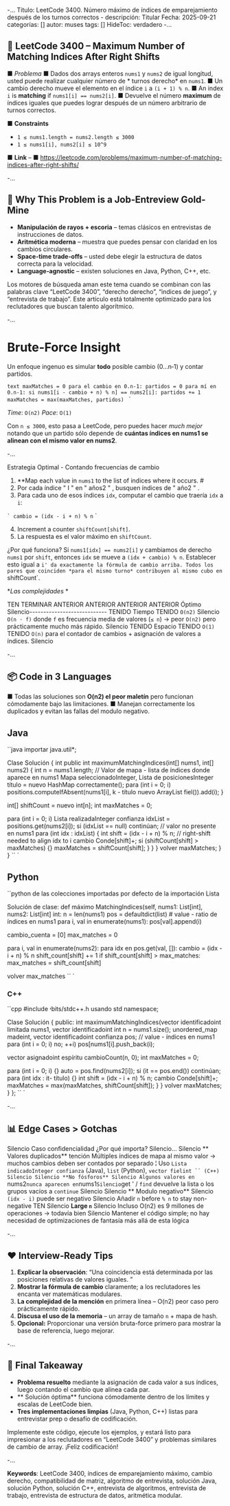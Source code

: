 -...
Título: LeetCode 3400. Número máximo de índices de emparejamiento después de los turnos correctos -
descripción: Titular
Fecha: 2025-09-21
categorías: []
autor: muses
tags: []
HideToc: verdadero
-...
## 🧩 LeetCode 3400 – Maximum Number of Matching Indices After Right Shifts

■ *Problema*
■ Dados dos arrays enteros `nums1` y `nums2` de igual longitud, usted puede realizar cualquier número de * turnos derecho* en `nums1`.
■ Un cambio derecho mueve el elemento en el índice `i` a `(i + 1) % n`.
■ An index `i` is **matching** if `nums1[i] == nums2[i]`.
■ Devuelve el número **maximum** de índices iguales que puedes lograr después de un número arbitrario de turnos correctos.

■ **Constraints**
* `1 ≤ nums1.length = nums2.length ≤ 3000`
* `1 ≤ nums1[i], nums2[i] ≤ 10^9`

■ **Link** – ■ https://leetcode.com/problems/maximum-number-of-matching-indices-after-right-shifts/

-...

## 📌 Why This Problem is a Job‐Entreview Gold‐Mine

* **Manipulación de rayos + escoria** – temas clásicos en entrevistas de instrucciones de datos.
* **Aritmética moderna** – muestra que puedes pensar con claridad en los cambios circulares.
* **Space-time trade‐offs** – usted debe elegir la estructura de datos correcta para la velocidad.
* **Language‐agnostic** – existen soluciones en Java, Python, C++, etc.

Los motores de búsqueda aman este tema cuando se combinan con las palabras clave “LeetCode 3400”, “derecho derecho”, “indices de juego”, y “entrevista de trabajo”. Este artículo está totalmente optimizado para los reclutadores que buscan talento algorítmico.

-...

# Brute‐Force Insight

Un enfoque ingenuo es simular **todo** posible cambio (0...n‐1) y contar partidos.

``text
maxMatches = 0
para el cambio en 0.n-1:
partidos = 0
para mí en 0.n-1:
si nums1[i - cambio + n) % n] == nums2[i]:
partidos += 1
maxMatches = max(maxMatches, partidos)
`` `

*Time*: `O(n2)`
*Pace*: `O(1)`

Con `n ≤ 3000`, esto pasa a LeetCode, pero puedes hacer *much mejor* notando que un partido sólo depende de **cuántas índices en nums1 se alinean con el mismo valor en nums2**.

-...

Estrategia Optimal - Contando frecuencias de cambio

1. **Map each value in `nums1` to the list of indices where it occurs. #
2. Por cada índice " I " en " años2 " , busquen índices de " año2 " .
3. Para cada uno de esos índices `idx`, computar el cambio que traería `idx` a `i`:

`` `
cambio = (idx - i + n) % n
`` `

4. Increment a counter `shiftCount[shift]`.
5. La respuesta es el valor máximo en `shiftCount`.

¿Por qué funciona?
Si `nums1[idx] == nums2[i]` y cambiamos de derecho `nums1` por `shift`, entonces `idx` se mueve a `(idx + cambio) % n`.
Establecer esto igual a `i' da exactamente la fórmula de cambio arriba.
Todos los pares que coinciden *para el mismo turno* contribuyen al mismo cubo en `shiftCount`.

**Las complejidades* *

TEN TERMINAR ANTERIOR ANTERIOR ANTERIOR ANTERIOR Óptimo
Silencio----------------------------
TENIDO Tiempo TENIDO `O(n2)` Silencio `O(n · f)` donde `f` es frecuencia media de valores (`≤ n`) → peor `O(n2)` pero prácticamente mucho más rápido. Silencio
TENIDO Espacio TENIDO `O(1)` TENIDO `O(n)` para el contador de cambios + asignación de valores a índices. Silencio

-...

## 📦 Code in 3 Languages

■ Todas las soluciones son **O(n2) el peor maletín** pero funcionan cómodamente bajo las limitaciones.
■ Manejan correctamente los duplicados y evitan las fallas del modulo negativo.

## Java

``java
importar java.util*;

Clase Solución {
int public int maximumMatchingIndices(int[] nums1, int[] nums2) {
int n = nums1.length;
// Valor de mapa - lista de índices donde aparece en nums1
Mapa seleccionadoInteger, Lista de posicionesInteger título = nuevo HashMap correctamente();
para (int i = 0; i)
positions.computeIfAbsent(nums1[i], k - título nuevo ArrayList fiel()).add(i);
}

int[] shiftCount = nuevo int[n];
int maxMatches = 0;

para (int i = 0; i)
Lista realizadaInteger confianza idxList = positions.get(nums2[i]);
si (idxList == null) continúan; // valor no presente en nums1
para (int idx : idxList) {
int shift = (idx - i + n) % n; // right-shift needed to align idx to i
cambio Conde[shift]+;
si (shiftCount[shift] > maxMatches) {}
maxMatches = shiftCount[shift];
}
}
}
volver maxMatches;
}
}
`` `

## Python

``python
de las colecciones importadas por defecto
de la importación Lista

Solución de clase:
def máximo MatchingIndices(self, nums1: List[int], nums2: List[int] int:
n = len(nums1)
pos = defaultdict(list) # value - ratio de índices en nums1
para i, val in enumerate(nums1):
pos[val].append(i)

cambio_cuenta = [0]
max_matches = 0

para i, val in enumerate(nums2):
para idx en pos.get(val, []):
cambio = (idx - i + n) % n
shift_count[shift] += 1
if shift_count[shift] > max_matches:
max_matches = shift_count[shift]

volver max_matches
`` `

### C++

``cpp
#include יbits/stdc++.h
usando std namespace;

Clase Solución {
public:
int maximumMatchingIndices(vector identificadoint limitada nums1, vector identificadoint
int n = nums1.size();
unordered_map madeint, vector identificadoint confianza pos; // value - índices en nums1
para (int i = 0; i) no; ++i) pos[nums1[i].push_back(i);

vector asignadoint espíritu cambioCount(n, 0);
int maxMatches = 0;

para (int i = 0; i) {}
auto = pos.find(nums2[i]);
si (it == pos.end()) continúan;
para (int idx : it- título) {}
int shift = (idx - i + n) % n;
cambio Conde[shift]+;
maxMatches = max(maxMatches, shiftCount[shift]);
}
}
volver maxMatches;
}
};
`` `

-...

## 📊 Edge Cases > Gotchas

Silencio Caso confidencialidad ¿Por qué importa?
Silencio...
Silencio ** Valores duplicados** tención Múltiples índices de mapa al mismo valor → muchos cambios deben ser contados por separado ¦ Uso `Lista indicadoInteger confianza` (Java), `list` (Python), `vector fielint `` (C++) Silencio
Silencio **No fósforos** Silencio Algunos valores en `nums2` nunca aparecen en `nums1` Silencio `get ' / `find` devuelve la lista o los grupos vacíos a `continue` Silencio
Silencio ** Modulo negativo** Silencio `(idx - i)` puede ser negativo Silencio Añadir `n` before `% n` to stay non-negative TEN
Silencio **Large `n`** Silencio Incluso O(n2) es 9 millones de operaciones → todavía bien Silencio Mantener el código simple; no hay necesidad de optimizaciones de fantasía más allá de esta lógica

-...

## ♥ Interview‐Ready Tips

1. **Explicar la observación**: “Una coincidencia está determinada por las posiciones relativas de valores iguales. ”
2. **Mostrar la fórmula de cambio** claramente; a los reclutadores les encanta ver matemáticas modulares.
3. **La complejidad de la mención** en primera línea – O(n2) peor caso pero prácticamente rápido.
4. **Discusa el uso de la memoria** – un array de tamaño `n` + mapa de hash.
5. **Opcional:** Proporcionar una versión bruta-force primero para mostrar la base de referencia, luego mejorar.

-...

## 🎯 Final Takeaway

- **Problema resuelto** mediante la asignación de cada valor a sus índices, luego contando el cambio que alinea cada par.
- ** Solución óptima** funciona cómodamente dentro de los límites y escalas de LeetCode bien.
- **Tres implementaciones limpias** (Java, Python, C++) listas para entrevistar prep o desafío de codificación.

Implemente este código, ejecute los ejemplos, y estará listo para impresionar a los reclutadores en “LeetCode 3400” y problemas similares de cambio de array. ¡Feliz codificación!

-...

**Keywords**: LeetCode 3400, índices de emparejamiento máximo, cambio derecho, compatibilidad de matriz, algoritmo de entrevista, solución Java, solución Python, solución C++, entrevista de algoritmos, entrevista de trabajo, entrevista de estructura de datos, aritmética modular.